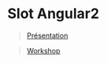 Slot Angular2
========

> [Présentation](https://xebia-france.github.io/slot-angular2)

> [Workshop](https://github.com/xebia-france/slot-angular2/blob/gh-pages/workshop/workshop.md)
